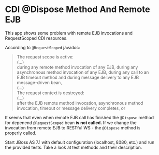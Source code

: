 CDI @Dispose Method And Remote EJB
=====================================

This app shows some problem with remote EJB invocations and RequestScoped CDI resources.

According to `@RequestScoped` javadoc: 

> The request scope is active:  
> (...)  
> during any remote method invocation of any EJB, during any asynchronous method invocation of any EJB, during 
> any call to an EJB timeout method and during message delivery to any EJB message-driven bean,  
> (...)  
> The request context is destroyed:  
> (...)  
> after the EJB remote method invocation, asynchronous method invocation, timeout or message delivery completes, or


It seems that even when remote EJB call has finished the `@Dispose` method for depenend `@RequestScoped` bean **is 
not called.** If we change the invocation from remote EJB to RESTful WS - the `@Dispose` method is properly called.

Start JBoss AS 7.1 with default configuration (localhost, 8080, etc.) and run the provided tests. Take a look at
test methods and their description.